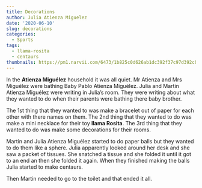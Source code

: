 ```yaml
---
title: Decorations
author: Julia Atienza Miguelez
date: '2020-06-10'
slug: decorations
categories:
  - Sports
tags:
  - llama-rosita
  - centaurs
thumbnails: https://pm1.narvii.com/6473/1b825c0d626ab1dc392f37c97d392cb2aed55fec_hq.jpg
---
```



In the **Atienza Miguélez** household it was all quiet. Mr Atienza and Mrs Miguélez were bathing Baby Pablo Atienza Miguélez. Julia and Martin Atienza Miguélez were writing in Julia’s room. They were writing about what they wanted to do when their parents were bathing there baby brother.

The 1st thing that they wanted to was make a bracelet out of paper for each other with there names on them. The 2nd thing that they wanted to do was make a mini necklace for their toy **llama Rosita**. The 3rd thing that they wanted to do was make some decorations for their rooms.

Martin and Julia Atienza Miguélez started to do paper balls but they wanted to do them like a sphere. Julia apparently looked around her desk and she saw a packet of tissues. She snatched a tissue and she folded it until it got to an end an then she folded it again. When they finished making the balls Julia started to make centaurs.

Then Martin needed to go to the toilet and that ended it all.    

<br>
<br>